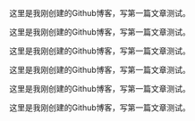 这里是我刚创建的Github博客，写第一篇文章测试。

这里是我刚创建的Github博客，写第一篇文章测试。

这里是我刚创建的Github博客，写第一篇文章测试。

这里是我刚创建的Github博客，写第一篇文章测试。

这里是我刚创建的Github博客，写第一篇文章测试。

这里是我刚创建的Github博客，写第一篇文章测试。